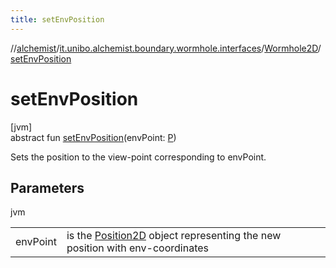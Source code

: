 ```yaml
---
title: setEnvPosition
---
```

//[alchemist](../../../index.html)/[it.unibo.alchemist.boundary.wormhole.interfaces](../index.html)/[Wormhole2D](index.html)/[setEnvPosition](set-env-position.html)



# setEnvPosition



[jvm]\
abstract fun [setEnvPosition](set-env-position.html)(envPoint: [P](index.html))



Sets the position to the view-point corresponding to envPoint.



## Parameters


jvm

| | |
|---|---|
| envPoint | is the [Position2D](../../it.unibo.alchemist.model.interfaces/-position2-d/index.html) object representing the new position with env-coordinates |




